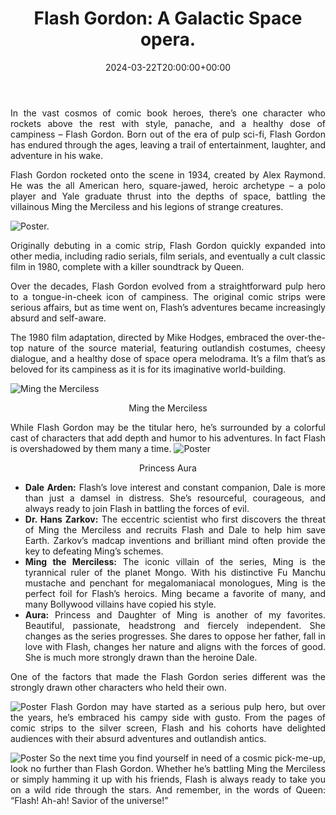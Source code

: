 ﻿---
date : "2024-03-22T20:00:00+00:00"
draft : false
title : "Flash Gordon: A Galactic Space opera."
tags: ['Space', 'Adventure', 'Sci Fi']
categories : ['Entertainment','Comics', 'Fiction']
---

<div style="text-align: justify; "class="container">

In the vast cosmos of comic book heroes, there’s one character who rockets above the rest with style, panache, and a healthy dose of campiness – Flash Gordon. Born out of the era of pulp sci-fi, Flash Gordon has endured through the ages, leaving a trail of entertainment,  laughter, and adventure in his wake.

Flash Gordon rocketed onto the scene in 1934, created by Alex Raymond. He was the all American hero, square-jawed, heroic archetype – a polo player and Yale graduate thrust into the depths of space, battling the villainous Ming the Merciless and his legions of strange creatures.

![Poster.](1.jpg)

Originally debuting in a comic strip, Flash Gordon quickly expanded into other media, including radio serials, film serials, and eventually a cult classic film in 1980, complete with a killer soundtrack by Queen.

Over the decades, Flash Gordon evolved from a straightforward pulp hero to a tongue-in-cheek icon of campiness. The original comic strips were serious affairs, but as time went on, Flash’s adventures became increasingly absurd and self-aware.

The 1980 film adaptation, directed by Mike Hodges, embraced the over-the-top nature of the source material, featuring outlandish costumes, cheesy dialogue, and a healthy dose of space opera melodrama. It’s a film that’s as beloved for its campiness as it is for its imaginative world-building.

![Ming the Merciless ](2.jpg)
<p align='center'>Ming the Merciless </p>

While Flash Gordon may be the titular hero, he’s surrounded by a colorful cast of characters that add depth and humor to his adventures. In fact Flash is overshadowed by them many a time.
![Poster](3.jpg)
<p align='center'>Princess Aura</p>


- **Dale Arden:** Flash’s love interest and constant companion, Dale is more than just a damsel in distress. She’s resourceful, courageous, and always ready to join Flash in battling the forces of evil.
- **Dr. Hans Zarkov:** The eccentric scientist who first discovers the threat of Ming the Merciless and recruits Flash and Dale to help him save Earth. Zarkov’s madcap inventions and brilliant mind often provide the key to defeating Ming’s schemes.
- **Ming the Merciless:** The iconic villain of the series, Ming is the tyrannical ruler of the planet Mongo. With his distinctive Fu Manchu mustache and penchant for megalomaniacal monologues, Ming is the perfect foil for Flash’s heroics. Ming became a favorite of many, and many Bollywood villains have copied his style.
- **Aura:** Princess and Daughter of Ming is another of my favorites. Beautiful, passionate, headstrong and fiercely independent. She changes as the series progresses. She dares to oppose her father, fall in love with Flash, changes her nature and aligns with the forces of good. She is much more strongly drawn than the heroine Dale.

One of the factors that made the Flash Gordon series different was the strongly drawn other characters who held their own.


![Poster](4.jpg)
Flash Gordon may have started as a serious pulp hero, but over the years, he’s embraced his campy side with gusto. From the pages of comic strips to the silver screen, Flash and his cohorts have delighted audiences with their absurd adventures and outlandish antics.


![Poster](5.jpg)
So the next time you find yourself in need of a cosmic pick-me-up, look no further than Flash Gordon. Whether he’s battling Ming the Merciless or simply hamming it up with his friends, Flash is always ready to take you on a wild ride through the stars. And remember, in the words of Queen: “Flash! Ah-ah! Savior of the universe!”

</div>